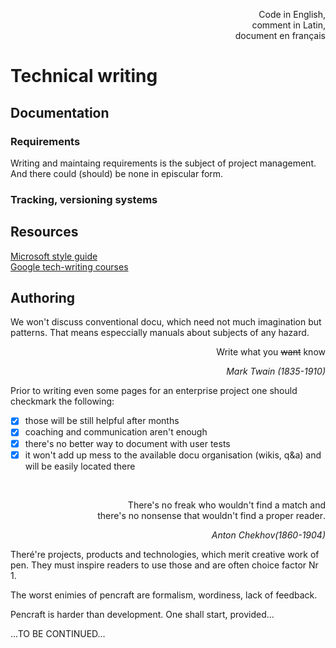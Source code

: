 <p dir="rtl">,Code in English<br/>,comment in Latin<br/>document en français</p>

# Technical writing

## Documentation

### Requirements
Writing and maintaing requirements is the subject of project management. And there could (should) be none in episcular form.

### Tracking, versioning systems

## Resources

[Microsoft style guide](https://learn.microsoft.com/en-us/style-guide/welcome/)\
[Google tech-writing courses](https://developers.google.com/tech-writing/overview)

## Authoring

We won't discuss conventional docu, which need not much imagination but patterns. That means especcially manuals about subjects of any hazard.

<div dir="rtl">Write what you <s>want</s> know</div>
<p dir="rtl";'><i>Mark Twain (1835-1910)</i></p>

Prior to writing even some pages for an enterprise project one should checkmark the following:
- [x] those will be still helpful after months
- [x] coaching and communication aren't enough
- [x] there's no better way to document with user tests
- [x] it won't add up mess to the available docu organisation (wikis, q&a) and will be easily located there 

&nbsp;
<p dir="rtl";'>There's no freak who wouldn't find a match and<br/>.there's no nonsense that wouldn't find a proper reader</p>
<p dir="rtl";'><i>Anton Chekhov(1860-1904)</i></p>

Theré're projects, products and technologies, which merit creative work of pen. They must inspire readers to use those and are often choice factor Nr 1.

The worst enimies of pencraft are formalism, wordiness, lack of feedback.

Pencraft is harder than development. One shall start, provided...

...TO BE CONTINUED...
